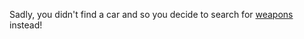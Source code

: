 Sadly, you didn't find a car and so you decide to search for [weapons](../../weapons/weapon.md) instead!